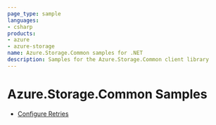 ```yaml
---
page_type: sample
languages:
- csharp
products:
- azure
- azure-storage
name: Azure.Storage.Common samples for .NET
description: Samples for the Azure.Storage.Common client library
---
```


# Azure.Storage.Common Samples

- [Configure Retries](https://github.com/Azure/azure-sdk-for-net/blob/main/sdk/storage/Azure.Storage.Common/samples/Sample01a_HelloWorld.cs)
